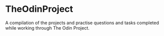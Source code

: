 # TheOdinProject
A compilation of the projects and practise questions and tasks completed while working through The Odin Project.